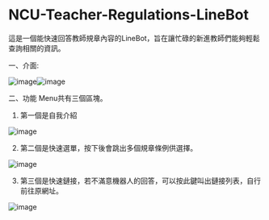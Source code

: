 # NCU-Teacher-Regulations-LineBot
這是一個能快速回答教師規章內容的LineBot，旨在讓忙碌的新進教師們能夠輕鬆查詢相關的資訊。

一、介面:

![image](https://github.com/zxc27658479/NCU-Teacher-Regulations-LineBot/assets/86355911/6b85b149-76cd-4889-8494-de2e1f4504b0)![image](https://github.com/zxc27658479/NCU-Teacher-Regulations-LineBot/assets/86355911/13157dd9-bf06-476a-afc4-67f00777f1d6)


二、功能
Menu共有三個區塊。

1. 第一個是自我介紹

![image](https://github.com/zxc27658479/NCU-Teacher-Regulations-LineBot/assets/86355911/ff6a51c1-b05b-41e6-a7d8-4d93ec6ef3d0)

2. 第二個是快速選單，按下後會跳出多個規章條例供選擇。

![image](https://github.com/zxc27658479/NCU-Teacher-Regulations-LineBot/assets/86355911/423faee8-d2c8-48d6-87be-4b0ce0db4551)


3. 第三個是快速鏈接，若不滿意機器人的回答，可以按此鍵叫出鏈接列表，自行前往原網址。

![image](https://github.com/zxc27658479/NCU-Teacher-Regulations-LineBot/assets/86355911/884f89df-1d3e-4e0e-96cc-476fca864a6c)




